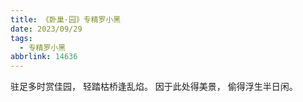 ```yaml
---
title: 《卧巢·园》专精罗小黑
date: 2023/09/29
tags:
  - 专精罗小黑
abbrlink: 14636
---
```

驻足多时赏佳园，
轻踏枯桥逢乱焰。
​因于此处得美景，
偷得浮生半日闲。

